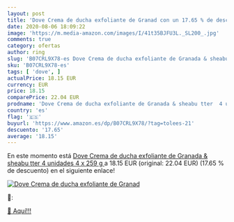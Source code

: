 ```yaml
---
layout: post
title: 'Dove Crema de ducha exfoliante de Granad con un 17.65 % de descuento'
date: 2020-08-06 18:09:22
image: 'https://m.media-amazon.com/images/I/41t35BJFU3L._SL200_.jpg'
comments: true
category: ofertas
author: ring
slug: 'B07CRL9X78-es Dove Crema de ducha exfoliante de Granada & sheabu tter 4...'
sku: 'B07CRL9X78-es'
tags: [ 'dove', ]
actualPrice: 18.15 EUR
currency: EUR
price: 18.15
comparePrice: 22.04 EUR
prodname: 'Dove Crema de ducha exfoliante de Granada & sheabu tter  4 unidades  4 x 259 g '
country: 'es'
flag: '🇪🇸'
buyurl: 'https://www.amazon.es/dp/B07CRL9X78/?tag=tolees-21'
descuento: '17.65'
average: '18.15'
---
```


En este momento está [Dove Crema de ducha exfoliante de Granada & sheabu tter  4 unidades  4 x 259 g ](https://www.amazon.es/dp/B07CRL9X78/?tag=tolees-21) a 18.15 EUR (original: 22.04 EUR) (17.65 %  de descuento) en el siguiente enlace!

[![Dove Crema de ducha exfoliante de Granad](https://m.media-amazon.com/images/I/41t35BJFU3L._SL200_.jpg)](https://www.amazon.es/dp/B07CRL9X78/?tag=tolees-21)

🔎:


[🛒 Aquí!!!](https://www.amazon.es/dp/B07CRL9X78/?tag=tolees-21)
